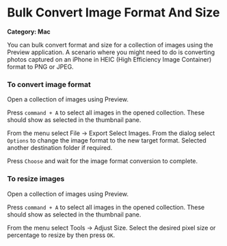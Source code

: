 # Bulk Convert Image Format And Size

__Category: Mac__

You can bulk convert format and size for a collection of images using the Preview application. A scenario where you might need to do is converting photos captured on an iPhone in HEIC (High Efficiency Image Container) format to PNG or JPEG.

### To convert image format

Open a collection of images using Preview.

Press `command + A` to select all images in the opened collection. These should show as selected in the thumbnail pane.

From the menu select File -> Export Select Images. From the dialog select `Options` to change the image format to the new target format. Selected another destination folder if required.

Press `Choose` and wait for the image format conversion to complete.

### To resize images

Open a collection of images using Preview.

Press `command + A` to select all images in the opened collection. These should show as selected in the thumbnail pane.

From the menu select Tools -> Adjust Size. Select the desired pixel size or percentage to resize by then press `OK`.
